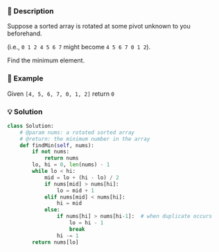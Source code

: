 ### :page_facing_up: Description

Suppose a sorted array is rotated at some pivot unknown to you beforehand.

(i.e., `0 1 2 4 5 6 7` might become `4 5 6 7 0 1 2`).

Find the minimum element.

### :pushpin: Example

Given `[4, 5, 6, 7, 0, 1, 2]` return `0`

### :bulb: Solution

```python
class Solution:
    # @param nums: a rotated sorted array
    # @return: the minimum number in the array
    def findMin(self, nums):
        if not nums:
            return nums
        lo, hi = 0, len(nums) - 1
        while lo < hi:
            mid = lo + (hi - lo) / 2
            if nums[mid] > nums[hi]:
                lo = mid + 1
            elif nums[mid] < nums[hi]:
                hi = mid
            else:
                if nums[hi] > nums[hi-1]:  # when duplicate occurs
                    lo = hi - 1
                    break
                hi -= 1
        return nums[lo]
```







